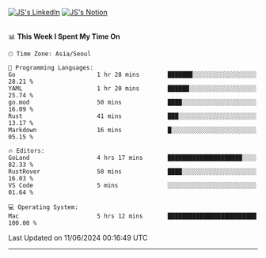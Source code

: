 
[![JS's LinkedIn](https://img.shields.io/badge/LinkedIn-blue?style=for-the-badge&logo=linkedin)](https://www.linkedin.com/in/jaeseung-lee-5a2a32139/) 
[![JS's Notion](https://img.shields.io/badge/Notion-black?style=for-the-badge&logo=notion)](https://bit.ly/ljswiki1) <br><br>
<!-- ![JS's GitHub stats](https://github-readme-stats-lemon-five.vercel.app/api?username=tkxkd0159&hide=contribs,prs,stars,issues&show_icons=true&theme=react&include_all_commits=true)   -->
<!-- ![Top Langs](https://github-readme-stats-lemon-five.vercel.app/api/top-langs/?username=tkxkd0159&layout=compact&hide=jupyter%20notebook,scss,html,css&langs_count=10)  -->


<!--START_SECTION:waka-->
📊 **This Week I Spent My Time On** 

```text
🕑︎ Time Zone: Asia/Seoul

💬 Programming Languages: 
Go                       1 hr 28 mins        ███████░░░░░░░░░░░░░░░░░░   28.21 % 
YAML                     1 hr 20 mins        ██████░░░░░░░░░░░░░░░░░░░   25.74 % 
go.mod                   50 mins             ████░░░░░░░░░░░░░░░░░░░░░   16.09 % 
Rust                     41 mins             ███░░░░░░░░░░░░░░░░░░░░░░   13.17 % 
Markdown                 16 mins             █░░░░░░░░░░░░░░░░░░░░░░░░   05.15 % 

🔥 Editors: 
GoLand                   4 hrs 17 mins       █████████████████████░░░░   82.33 % 
RustRover                50 mins             ████░░░░░░░░░░░░░░░░░░░░░   16.03 % 
VS Code                  5 mins              ░░░░░░░░░░░░░░░░░░░░░░░░░   01.64 % 

💻 Operating System: 
Mac                      5 hrs 12 mins       █████████████████████████   100.00 % 
```


 Last Updated on 11/06/2024 00:16:49 UTC
<!--END_SECTION:waka-->

---
<!---
<a href="https://github.com/tkxkd0159/books">
  <img align="center" src="https://github-readme-stats-lemon-five.vercel.app/api/pin/?username=tkxkd0159&repo=books&theme=react" />
</a>
-->

<!---
- 🔭 I’m currently working on ...
- 🌱 I’m currently learning blockchain and distributed network
- 👯 I’m looking to collaborate on ...
- 🤔 I’m looking for help with ...
- 💬 Ask me about ...
- 📫 How to reach me: ...
- 😄 Pronouns: ...
- ⚡ Fun fact: ...
-->
